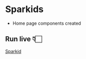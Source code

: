 # Sparkids

- Home page components created
## Run live 👇🏻
[Sparkid](https://AmullyaPatil.github.io/Sparkids)
